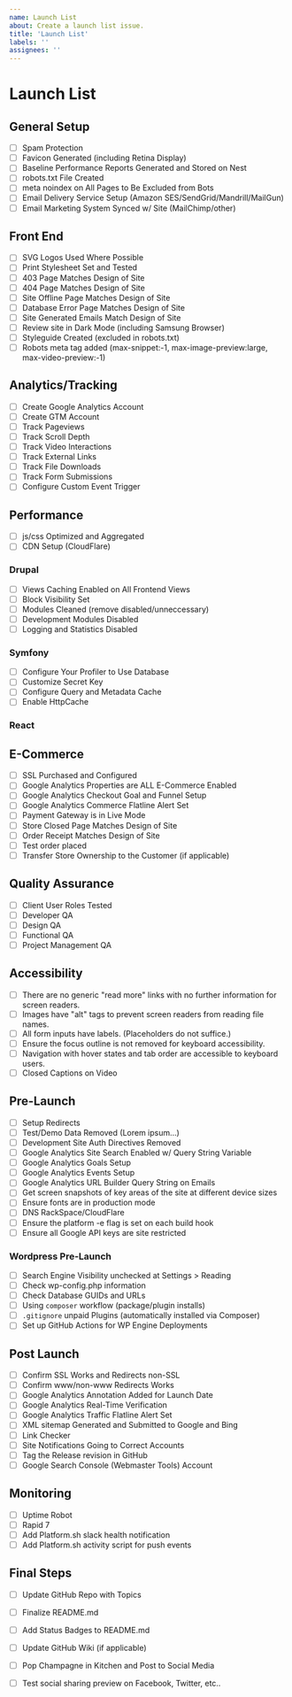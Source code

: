 ```yaml
---
name: Launch List
about: Create a launch list issue.
title: 'Launch List'
labels: ''
assignees: ''
---
```


# Launch List #

## General Setup ##
- [ ] Spam Protection
- [ ] Favicon Generated (including Retina Display)
- [ ] Baseline Performance Reports Generated and Stored on Nest
- [ ] robots.txt File Created
- [ ] meta noindex on All Pages to Be Excluded from Bots
- [ ] Email Delivery Service Setup (Amazon SES/SendGrid/Mandrill/MailGun)
- [ ] Email Marketing System Synced w/ Site (MailChimp/other)

## Front End ##
- [ ] SVG Logos Used Where Possible
- [ ] Print Stylesheet Set and Tested
- [ ] 403 Page Matches Design of Site
- [ ] 404 Page Matches Design of Site
- [ ] Site Offline Page Matches Design of Site
- [ ] Database Error Page Matches Design of Site
- [ ] Site Generated Emails Match Design of Site
- [ ] Review site in Dark Mode (including Samsung Browser)
- [ ] Styleguide Created (excluded in robots.txt)
- [ ] Robots meta tag added (max-snippet:-1, max-image-preview:large, max-video-preview:-1)

## Analytics/Tracking ##
- [ ] Create Google Analytics Account
- [ ] Create GTM Account
- [ ] Track Pageviews
- [ ] Track Scroll Depth
- [ ] Track Video Interactions
- [ ] Track External Links
- [ ] Track File Downloads
- [ ] Track Form Submissions
- [ ] Configure Custom Event Trigger

## Performance ##
- [ ] js/css Optimized and Aggregated
- [ ] CDN Setup (CloudFlare)

### Drupal ###
- [ ] Views Caching Enabled on All Frontend Views
- [ ] Block Visibility Set
- [ ] Modules Cleaned (remove disabled/unneccessary)
- [ ] Development Modules Disabled
- [ ] Logging and Statistics Disabled

### Symfony ###
- [ ] Configure Your Profiler to Use Database
- [ ] Customize Secret Key
- [ ] Configure Query and Metadata Cache
- [ ] Enable HttpCache

### React ###

## E-Commerce ##
- [ ] SSL Purchased and Configured
- [ ] Google Analytics Properties are ALL E-Commerce Enabled
- [ ] Google Analytics Checkout Goal and Funnel Setup
- [ ] Google Analytics Commerce Flatline Alert Set
- [ ] Payment Gateway is in Live Mode
- [ ] Store Closed Page Matches Design of Site
- [ ] Order Receipt Matches Design of Site
- [ ] Test order placed
- [ ] Transfer Store Ownership to the Customer (if applicable)

## Quality Assurance ##
- [ ] Client User Roles Tested
- [ ] Developer QA
- [ ] Design QA
- [ ] Functional QA
- [ ] Project Management QA

## Accessibility ##
- [ ] There are no generic "read more" links with no further information for screen readers.
- [ ] Images have "alt" tags to prevent screen readers from reading file names.
- [ ] All form inputs have labels. (Placeholders do not suffice.)
- [ ] Ensure the focus outline is not removed for keyboard accessibility.
- [ ] Navigation with hover states and tab order are accessible to keyboard users.
- [ ] Closed Captions on Video

## Pre-Launch ##
- [ ] Setup Redirects
- [ ] Test/Demo Data Removed (Lorem ipsum...)
- [ ] Development Site Auth Directives Removed
- [ ] Google Analytics Site Search Enabled w/ Query String Variable
- [ ] Google Analytics Goals Setup
- [ ] Google Analytics Events Setup
- [ ] Google Analytics URL Builder Query String on Emails
- [ ] Get screen snapshots of key areas of the site at different device sizes
- [ ] Ensure fonts are in production mode
- [ ] DNS RackSpace/CloudFlare
- [ ] Ensure the platform -e flag is set on each build hook
- [ ] Ensure all Google API keys are site restricted

### Wordpress Pre-Launch ###
- [ ] Search Engine Visibility unchecked at Settings > Reading
- [ ] Check wp-config.php information
- [ ] Check Database GUIDs and URLs
- [ ] Using `composer` workflow (package/plugin installs)
- [ ] `.gitignore` unpaid Plugins (automatically installed via Composer)
- [ ] Set up GitHub Actions for WP Engine Deployments

## Post Launch ##
- [ ] Confirm SSL Works and Redirects non-SSL
- [ ] Confirm www/non-www Redirects Works
- [ ] Google Analytics Annotation Added for Launch Date
- [ ] Google Analytics Real-Time Verification
- [ ] Google Analytics Traffic Flatline Alert Set
- [ ] XML sitemap Generated and Submitted to Google and Bing
- [ ] Link Checker
- [ ] Site Notifications Going to Correct Accounts
- [ ] Tag the Release revision in GitHub
- [ ] Google Search Console (Webmaster Tools) Account

## Monitoring ##
- [ ] Uptime Robot
- [ ] Rapid 7
- [ ] Add Platform.sh slack health notification
- [ ] Add Platform.sh activity script for push events

## Final Steps ##
- [ ] Update GitHub Repo with Topics
- [ ] Finalize README.md
- [ ] Add Status Badges to README.md
- [ ] Update GitHub Wiki (if applicable)
- [ ] Pop Champagne in Kitchen and Post to Social Media
- [ ] Test social sharing preview on Facebook, Twitter, etc..

